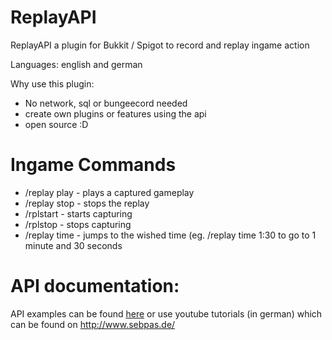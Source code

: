 # ReplayAPI
ReplayAPI a plugin for Bukkit / Spigot to record and replay ingame action

Languages: english and german

Why use this plugin: 
  - No network, sql or bungeecord needed
  - create own plugins or features using the api
  - open source :D

# Ingame Commands

  - /replay play - plays a captured gameplay
  - /replay stop - stops the replay
  - /rplstart - starts capturing
  - /rplstop - stops capturing
  - /replay time - jumps to the wished time (eg. /replay time 1:30 to go to 1 minute and 30 seconds

# API documentation: 
  API examples can be found <a href="https://github.com/thepn/ReplayAPI/blob/master/Example.java">here</a>
  or use youtube tutorials (in german) which can be found on <a href="http://www.sebpas.de/replayapi">http://www.sebpas.de/
